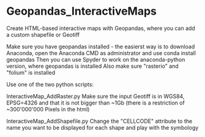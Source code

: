 # Geopandas_InteractiveMaps
Create HTML-based interactive maps with Geopandas, where you can add a custom shapefile or Geotiff

Make sure you have geopandas installed - the easierst way is to download Anaconda, open the Anaconda CMD as administrator and use conda install geopandas
Then you can use Spyder to work on the anaconda-python version, where geopandas is installed
Also make sure "rasterio" and "folium" is installed

Use one of the two python scripts:

InteractiveMap_AddRaster.py
Make sure the input Geotiff is in WGS84, EPSG=4326 and that it is not bigger than ~1Gb (there is a restriction of ~300'000'000 Pixels in the html)


InteractiveMap_AddShapefile.py
Change the "CELLCODE" attribute to the name you want to be displayed for each shape and play with the symbology

